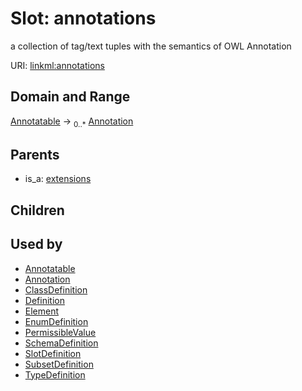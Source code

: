 
# Slot: annotations


a collection of tag/text tuples with the semantics of OWL Annotation

URI: [linkml:annotations](https://w3id.org/linkml/annotations)


## Domain and Range

[Annotatable](Annotatable.md) ->  <sub>0..*</sub> [Annotation](Annotation.md)

## Parents

 *  is_a: [extensions](extensions.md)

## Children


## Used by

 * [Annotatable](Annotatable.md)
 * [Annotation](Annotation.md)
 * [ClassDefinition](ClassDefinition.md)
 * [Definition](Definition.md)
 * [Element](Element.md)
 * [EnumDefinition](EnumDefinition.md)
 * [PermissibleValue](PermissibleValue.md)
 * [SchemaDefinition](SchemaDefinition.md)
 * [SlotDefinition](SlotDefinition.md)
 * [SubsetDefinition](SubsetDefinition.md)
 * [TypeDefinition](TypeDefinition.md)
